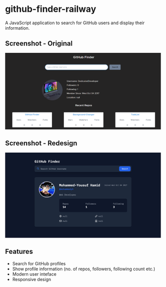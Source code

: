 # github-finder-railway
A JavaScript application to search for GitHub users and display their information.

## Screenshot - Original
![App Image](https://github.com/mohammedyh/github-finder-railway/blob/main/public/images/screenshot.png)


## Screenshot - Redesign
![Redesigned App Image](https://github.com/mohammedyh/github-finder-railway/blob/main/public/images/screenshot-redesign.png)

## Features
- Search for GitHub profiles
- Show profile information (no. of repos, followers, following count etc.)
- Modern user inteface
- Responsive design
